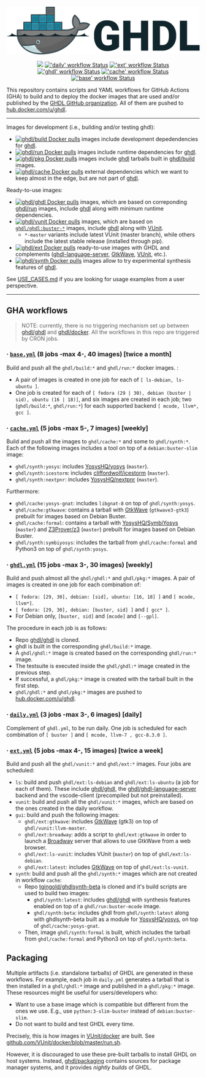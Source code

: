 <p align="center">
  <img src="./logo.png"/>
</p>

<p align="center">
<!--
  <a title="Read the Docs" href="http://ghdl.readthedocs.io"><img src="https://img.shields.io/readthedocs/ghdl.svg?longCache=true&style=flat-square&logo=read-the-docs&logoColor=e8ecef"></a><!--
  -->
  <a title="Join the chat at https://gitter.im/ghdl1/Lobby" href="https://gitter.im/ghdl1/Lobby?utm_source=badge&utm_medium=badge&utm_campaign=pr-badge&utm_content=badge"><img src="https://img.shields.io/badge/chat-on%20gitter-4db797.svg?longCache=true&style=flat-square&logo=gitter&logoColor=e8ecef"></a><!--
  -->
  <a title="'daily' workflow Status" href="https://github.com/ghdl/docker/actions?query=workflow%3Adaily"><img alt="'daily' workflow Status" src="https://github.com/ghdl/docker/workflows/daily/badge.svg"></a><!--
  -->
  <a title="'ext' workflow Status" href="https://github.com/ghdl/docker/actions?query=workflow%3Aext"><img alt="'ext' workflow Status" src="https://github.com/ghdl/docker/workflows/ext/badge.svg"></a><!--
  -->
  <a title="'ghdl' workflow Status" href="https://github.com/ghdl/docker/actions?query=workflow%3Aghdl"><img alt="'ghdl' workflow Status" src="https://github.com/ghdl/docker/workflows/ghdl/badge.svg"></a><!--
  -->
  <a title="'cache' workflow Status" href="https://github.com/ghdl/docker/actions?query=workflow%3Acache"><img alt="'cache' workflow Status" src="https://github.com/ghdl/docker/workflows/cache/badge.svg"></a><!--
  -->
  <a title="'base' workflow Status" href="https://github.com/ghdl/docker/actions?query=workflow%3Abase"><img alt="'base' workflow Status" src="https://github.com/ghdl/docker/workflows/base/badge.svg"></a><!--
  -->
</p>

This repository contains scripts and YAML workflows for GitHub Actions (GHA) to build and to deploy the docker images that are used and/or published by the [GHDL GitHub organization](https://github.com/ghdl). All of them are pushed to [hub.docker.com/u/ghdl](https://cloud.docker.com/u/ghdl/repository/list).

----

Images for development (i.e., building and/or testing ghdl):

- [![ghdl/build Docker pulls](https://img.shields.io/docker/pulls/ghdl/build?label=ghdl%2Fbuild&style=flat-square)](https://hub.docker.com/r/ghdl/build) images include development depedendencies for [ghdl](https://github.com/ghdl/ghdl).
- [![ghdl/run Docker pulls](https://img.shields.io/docker/pulls/ghdl/run?label=ghdl%2Frun&style=flat-square)](https://hub.docker.com/r/ghdl/run) images include runtime dependencies for [ghdl](https://github.com/ghdl/ghdl).
- [![ghdl/pkg Docker pulls](https://img.shields.io/docker/pulls/ghdl/pkg?label=ghdl%2Fpkg&style=flat-square)](https://hub.docker.com/r/ghdl/pkg) images include [ghdl](https://github.com/ghdl/ghdl) tarballs built in [ghdl/build](https://hub.docker.com/r/ghdl/build/tags) images.
- [![ghdl/cache Docker pulls](https://img.shields.io/docker/pulls/ghdl/cache?label=ghdl%2Fcache&style=flat-square)](https://hub.docker.com/r/ghdl/cache) external dependencies which we want to keep almost in the edge, but are not part of [ghdl](https://github.com/ghdl/ghdl).

Ready-to-use images:

- [![ghdl/ghdl Docker pulls](https://img.shields.io/docker/pulls/ghdl/ghdl?label=ghdl%2Fghdl&style=flat-square)](https://hub.docker.com/r/ghdl/ghdl) images, which are based on correponding [ghdl/run](https://hub.docker.com/r/ghdl/run/tags) images, include [ghdl](https://github.com/ghdl/ghdl) along with minimum runtime dependencies.
- [![ghdl/vunit Docker pulls](https://img.shields.io/docker/pulls/ghdl/vunit?label=ghdl%2Fvunit&style=flat-square)](https://hub.docker.com/r/ghdl/vunit) images, which are based on [`ghdl/ghdl:buster-*`](https://hub.docker.com/r/ghdl/ghdl/tags) images, include [ghdl](https://github.com/ghdl/ghdl) along with [VUnit](https://vunit.github.io/).
  - `*-master` variants include latest VUnit (master branch), while others include the latest stable release (installed through pip).
- [![ghdl/ext Docker pulls](https://img.shields.io/docker/pulls/ghdl/ext?label=ghdl%2Fext&style=flat-square)](https://hub.docker.com/r/ghdl/ext/tags) ready-to-use images with GHDL and complements ([ghdl-language-server](https://github.com/ghdl/ghdl-language-server), [GtkWave](http://gtkwave.sourceforge.net/), [VUnit](https://vunit.github.io/), etc.).
- [![ghdl/synth Docker pulls](https://img.shields.io/docker/pulls/ghdl/synth?label=ghdl%2Fsynth&style=flat-square)](https://hub.docker.com/r/ghdl/synth) images allow to try experimental synthesis features of [ghdl](https://github.com/ghdl/ghdl).

See [USE_CASES.md](./USE_CASES.md) if you are looking for usage examples from a user perspective.

----

## GHA workflows

> NOTE: currently, there is no triggering mechanism set up between [ghdl/ghdl](https://github.com/ghdl/ghdl) and [ghdl/docker](https://github.com/ghdl/docker). All the workflows in this repo are triggered by CRON jobs.

### · [`base.yml`](.github/workflows/base.yml) (8 jobs -max 4-, 40 images) [twice a month]

Build and push all the `ghdl/build:*` and `ghdl/run:*` docker images. :

- A pair of images is created in one job for each of `[ ls-debian, ls-ubuntu ]`.
- One job is created for each of `[ fedora (29 | 30), debian (buster | sid), ubuntu (16 | 18)]`, and six images are created in each job; two (`ghdl/build:*`, `ghdl/run:*`) for each supported backend `[ mcode, llvm*, gcc ]`.

### · [`cache.yml`](.github/workflows/cache.yml) (5 jobs -max 5-, 7 images) [weekly]

Build and push all the images to `ghdl/cache:*` and some to `ghdl/synth:*`. Each of the following images includes a tool on top of a `debian:buster-slim` image:

- `ghdl/synth:yosys`: includes [YosysHQ/yosys](https://github.com/YosysHQ/yosys) (`master`).
- `ghdl/synth:icestorm`: includes [cliffordwolf/icestorm](https://github.com/cliffordwolf/icestorm) (`master`).
- `ghdl/synth:nextpnr`: includes [YosysHQ/nextpnr](https://github.com/YosysHQ/nextpnr) (`master`).

Furthermore:

- `ghdl/cache:yosys-gnat`: includes `libgnat-8` on top of `ghdl/synth:yosys`.
- `ghdl/cache:gtkwave`: contains a tarball with [GtkWave](http://gtkwave.sourceforge.net/) (`gtkwave3-gtk3`) prebuilt for images based on Debian Buster.
- `ghdl/cache:formal`: contains a tarball with [YosysHQ/SymbiYosys](https://github.com/YosysHQ/SymbiYosys) (`master`) and [Z3Prover/z3](https://github.com/Z3Prover/z3) (`master`) prebuilt for images based on Debian Buster.
- `ghdl/synth:symbiyosys`: includes the tarball from `ghdl/cache:formal` and Python3 on top of `ghdl/synth:yosys`.

### · [`ghdl.yml`](.github/workflows/ghdl.yml) (15 jobs -max 3-, 30 images) [weekly]

Build and push almost all the `ghdl/ghdl:*` and `ghdl/pkg:*` images. A pair of images is created in one job for each combination of:

- `[ fedora: [29, 30], debian: [sid], ubuntu: [16, 18] ]` and `[ mcode, llvm*]`.
- `[ fedora: [29, 30], debian: [buster, sid] ]` and `[ gcc* ]`.
- For Debian only, `[buster, sid]` and `[mcode]` and `[--gpl]`.

The procedure in each job is as follows:

- Repo [ghdl/ghdl](https://github.com/ghdl/ghdl) is cloned.
- ghdl is built in the corresponding `ghdl/build:*` image.
- A `ghdl/ghdl:*` image is created based on the corresponding `ghdl/run:*` image.
- The testsuite is executed inside the `ghdl/ghdl:*` image created in the previous step.
- If successful, a `ghdl/pkg:*` image is created with the tarball built in the first step.
- `ghdl/ghdl:*` and `ghdl/pkg:*` images are pushed to [hub.docker.com/u/ghdl](https://cloud.docker.com/u/ghdl/repository/list).

### · [`daily.yml`](.github/workflows/daily.yml) (3 jobs -max 3-, 6 images) [daily]

Complement of `ghdl.yml`, to be run daily. One job is scheduled for each combination of `[ buster ]` and `[ mcode, llvm-7 , gcc-8.3.0 ]`.

### · [`ext.yml`](.github/workflows/ext.yml) (5 jobs -max 4-, 15 images) [twice a week]

Build and push all the `ghdl/vunit:*` and `ghdl/ext:*` images. Four jobs are scheduled:

- `ls`: build and push `ghdl/ext:ls-debian` and `ghdl/ext:ls-ubuntu` (a job for each of them). These include [ghdl/ghdl](https://github.com/ghdl/ghdl), the [ghdl/ghdl-language-server](https://github.com/ghdl/ghdl-language-server) backend and the vscode-client (precompiled but not preinstalled).
- `vunit`: build and push all the `ghdl/vunit:*` images, which are based on the ones created in the daily workflow.
- `gui`: build and push the following images:
  - `ghdl/ext:gtkwave`: includes [GtkWave](http://gtkwave.sourceforge.net/) (gtk3) on top of `ghdl/vunit:llvm-master`.
  - `ghdl/ext:broadway`: adds a script to `ghdl/ext:gtkwave` in order to launch a [Broadway](https://developer.gnome.org/gtk3/stable/gtk-broadway.html) server that allows to use GtkWave from a web browser.
  - `ghdl/ext:ls-vunit`: includes VUnit (`master`) on top of `ghdl/ext:ls-debian`.
  - `ghdl/ext:latest`: includes [GtkWave](http://gtkwave.sourceforge.net/) on top of `ghdl/ext:ls-vunit`.
- `synth`: build and push all the `ghdl/synth:*` images which are not created in workflow `cache`:
  - Repo [tgingold/ghdlsynth-beta](https://github.com/tgingold/ghdlsynth-beta) is cloned and it's build scripts are used to build two images:
    - `ghdl/synth:latest`: includes [ghdl/ghdl](https://github.com/ghdl/ghdl) with synthesis features enabled on top of a `ghdl/run:buster-mcode` image.
    - `ghdl/synth:beta`: includes ghdl from `ghdl/synth:latest` along with ghdlsynth-beta built as a module for [YosysHQ/yosys](https://github.com/YosysHQ/yosys), on top of `ghdl/cache:yosys-gnat`.
  - Then, image `ghdl/synth:formal` is built, which includes the tarball from `ghdl/cache:formal` and Python3 on top of `ghdl/synth:beta`.

## Packaging

Multiple artifacts (i.e. standalone tarballs) of GHDL are generated in these workflows. For example, each job in `daily.yml` generates a tarball that is then installed in a `ghdl/ghdl:*` image and published in a `ghdl/pkg:*` image. These resources might be useful for users/developers who:

- Want to use a base image which is compatible but different from the ones we use. E.g., use `python:3-slim-buster` instead of `debian:buster-slim`.
- Do not want to build and test GHDL every time.

Precisely, this is how images in [VUnit/docker](https://github.com/VUnit/docker/) are built. See [github.com/VUnit/docker/blob/master/run.sh](https://github.com/VUnit/docker/blob/e6cb236d021b42f44640fd0e7b83c0dc4ff22144/run.sh#L36-L54).

However, it is discouraged to use these pre-built tarballs to install GHDL on host systems. Instead, [ghdl/packaging](https://github.com/ghdl/packaging) contains sources for package manager systems, and it provides *nightly builds* of GHDL.

